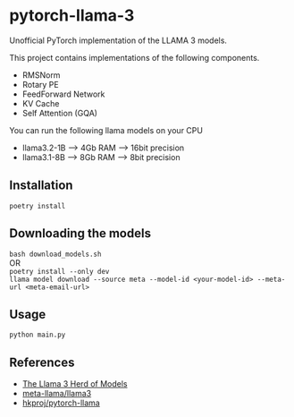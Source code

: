 # pytorch-llama-3

Unofficial PyTorch implementation of the LLAMA 3 models. 

This project contains implementations of the following components.
- RMSNorm
- Rotary PE
- FeedForward Network
- KV Cache
- Self Attention (GQA)

You can run the following llama models on your CPU
- llama3.2-1B --> 4Gb RAM --> 16bit precision
- llama3.1-8B --> 8Gb RAM --> 8bit precision

## Installation
```poetry install```

## Downloading the models
```bash download_models.sh```<br>
OR<br>
```poetry install --only dev```<br>
```llama model download --source meta --model-id <your-model-id> --meta-url <meta-email-url>```

## Usage
```python main.py```

## References

- [The Llama 3 Herd of Models](https://arxiv.org/pdf/2407.21783)
- [meta-llama/llama3](https://github.com/meta-llama/llama3)
- [hkproj/pytorch-llama](https://github.com/hkproj/pytorch-llama)